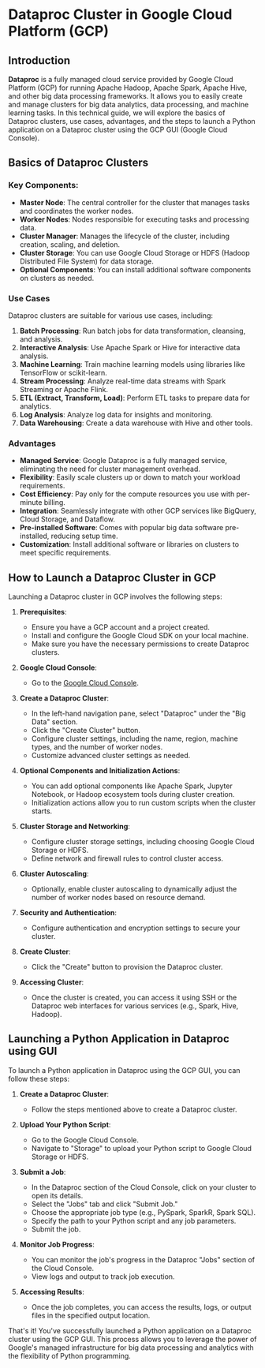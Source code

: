 # Dataproc Cluster in Google Cloud Platform (GCP)

## Introduction

**Dataproc** is a fully managed cloud service provided by Google Cloud Platform (GCP) for running Apache Hadoop, Apache Spark, Apache Hive, and other big data processing frameworks. It allows you to easily create and manage clusters for big data analytics, data processing, and machine learning tasks. In this technical guide, we will explore the basics of Dataproc clusters, use cases, advantages, and the steps to launch a Python application on a Dataproc cluster using the GCP GUI (Google Cloud Console).

## Basics of Dataproc Clusters

### Key Components:

- **Master Node**: The central controller for the cluster that manages tasks and coordinates the worker nodes.
- **Worker Nodes**: Nodes responsible for executing tasks and processing data.
- **Cluster Manager**: Manages the lifecycle of the cluster, including creation, scaling, and deletion.
- **Cluster Storage**: You can use Google Cloud Storage or HDFS (Hadoop Distributed File System) for data storage.
- **Optional Components**: You can install additional software components on clusters as needed.

### Use Cases

Dataproc clusters are suitable for various use cases, including:

1. **Batch Processing**: Run batch jobs for data transformation, cleansing, and analysis.
2. **Interactive Analysis**: Use Apache Spark or Hive for interactive data analysis.
3. **Machine Learning**: Train machine learning models using libraries like TensorFlow or scikit-learn.
4. **Stream Processing**: Analyze real-time data streams with Spark Streaming or Apache Flink.
5. **ETL (Extract, Transform, Load)**: Perform ETL tasks to prepare data for analytics.
6. **Log Analysis**: Analyze log data for insights and monitoring.
7. **Data Warehousing**: Create a data warehouse with Hive and other tools.

### Advantages

- **Managed Service**: Google Dataproc is a fully managed service, eliminating the need for cluster management overhead.
- **Flexibility**: Easily scale clusters up or down to match your workload requirements.
- **Cost Efficiency**: Pay only for the compute resources you use with per-minute billing.
- **Integration**: Seamlessly integrate with other GCP services like BigQuery, Cloud Storage, and Dataflow.
- **Pre-installed Software**: Comes with popular big data software pre-installed, reducing setup time.
- **Customization**: Install additional software or libraries on clusters to meet specific requirements.

## How to Launch a Dataproc Cluster in GCP

Launching a Dataproc cluster in GCP involves the following steps:

1. **Prerequisites**:
   - Ensure you have a GCP account and a project created.
   - Install and configure the Google Cloud SDK on your local machine.
   - Make sure you have the necessary permissions to create Dataproc clusters.

2. **Google Cloud Console**:
   - Go to the [Google Cloud Console](https://console.cloud.google.com/).

3. **Create a Dataproc Cluster**:
   - In the left-hand navigation pane, select "Dataproc" under the "Big Data" section.
   - Click the "Create Cluster" button.
   - Configure cluster settings, including the name, region, machine types, and the number of worker nodes.
   - Customize advanced cluster settings as needed.

4. **Optional Components and Initialization Actions**:
   - You can add optional components like Apache Spark, Jupyter Notebook, or Hadoop ecosystem tools during cluster creation.
   - Initialization actions allow you to run custom scripts when the cluster starts.

5. **Cluster Storage and Networking**:
   - Configure cluster storage settings, including choosing Google Cloud Storage or HDFS.
   - Define network and firewall rules to control cluster access.

6. **Cluster Autoscaling**:
   - Optionally, enable cluster autoscaling to dynamically adjust the number of worker nodes based on resource demand.

7. **Security and Authentication**:
   - Configure authentication and encryption settings to secure your cluster.

8. **Create Cluster**:
   - Click the "Create" button to provision the Dataproc cluster.

9. **Accessing Cluster**:
   - Once the cluster is created, you can access it using SSH or the Dataproc web interfaces for various services (e.g., Spark, Hive, Hadoop).

## Launching a Python Application in Dataproc using GUI

To launch a Python application in Dataproc using the GCP GUI, you can follow these steps:

1. **Create a Dataproc Cluster**:
   - Follow the steps mentioned above to create a Dataproc cluster.

2. **Upload Your Python Script**:
   - Go to the Google Cloud Console.
   - Navigate to "Storage" to upload your Python script to Google Cloud Storage or HDFS.

3. **Submit a Job**:
   - In the Dataproc section of the Cloud Console, click on your cluster to open its details.
   - Select the "Jobs" tab and click "Submit Job."
   - Choose the appropriate job type (e.g., PySpark, SparkR, Spark SQL).
   - Specify the path to your Python script and any job parameters.
   - Submit the job.

4. **Monitor Job Progress**:
   - You can monitor the job's progress in the Dataproc "Jobs" section of the Cloud Console.
   - View logs and output to track job execution.

5. **Accessing Results**:
   - Once the job completes, you can access the results, logs, or output files in the specified output location.

That's it! You've successfully launched a Python application on a Dataproc cluster using the GCP GUI. This process allows you to leverage the power of Google's managed infrastructure for big data processing and analytics with the flexibility of Python programming.
